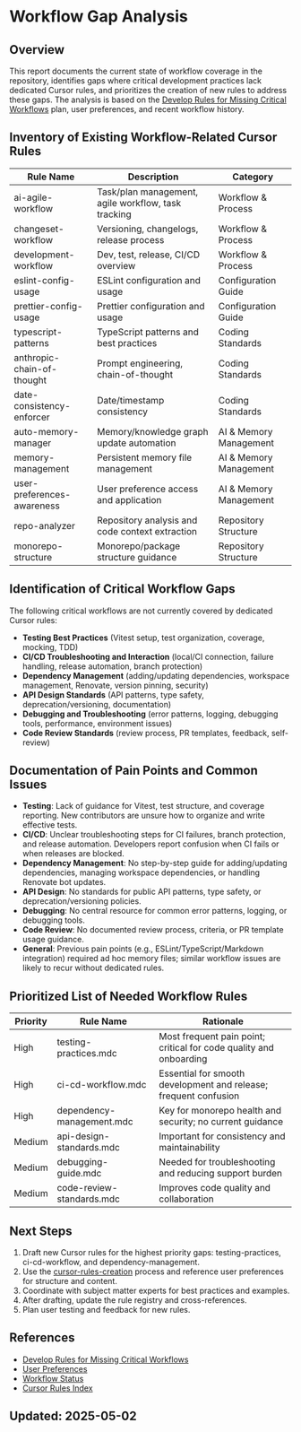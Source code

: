 # Workflow Gap Analysis

## Overview
This report documents the current state of workflow coverage in the repository, identifies gaps where critical development practices lack dedicated Cursor rules, and prioritizes the creation of new rules to address these gaps. The analysis is based on the [Develop Rules for Missing Critical Workflows](../plans/develop-missing-workflow-rules.md) plan, user preferences, and recent workflow history.

## Inventory of Existing Workflow-Related Cursor Rules

| Rule Name | Description | Category |
|-----------|-------------|----------|
| ai-agile-workflow | Task/plan management, agile workflow, task tracking | Workflow & Process |
| changeset-workflow | Versioning, changelogs, release process | Workflow & Process |
| development-workflow | Dev, test, release, CI/CD overview | Workflow & Process |
| eslint-config-usage | ESLint configuration and usage | Configuration Guide |
| prettier-config-usage | Prettier configuration and usage | Configuration Guide |
| typescript-patterns | TypeScript patterns and best practices | Coding Standards |
| anthropic-chain-of-thought | Prompt engineering, chain-of-thought | Coding Standards |
| date-consistency-enforcer | Date/timestamp consistency | Coding Standards |
| auto-memory-manager | Memory/knowledge graph update automation | AI & Memory Management |
| memory-management | Persistent memory file management | AI & Memory Management |
| user-preferences-awareness | User preference access and application | AI & Memory Management |
| repo-analyzer | Repository analysis and code context extraction | Repository Structure |
| monorepo-structure | Monorepo/package structure guidance | Repository Structure |

## Identification of Critical Workflow Gaps

The following critical workflows are not currently covered by dedicated Cursor rules:

- **Testing Best Practices** (Vitest setup, test organization, coverage, mocking, TDD)
- **CI/CD Troubleshooting and Interaction** (local/CI connection, failure handling, release automation, branch protection)
- **Dependency Management** (adding/updating dependencies, workspace management, Renovate, version pinning, security)
- **API Design Standards** (API patterns, type safety, deprecation/versioning, documentation)
- **Debugging and Troubleshooting** (error patterns, logging, debugging tools, performance, environment issues)
- **Code Review Standards** (review process, PR templates, feedback, self-review)

## Documentation of Pain Points and Common Issues

- **Testing**: Lack of guidance for Vitest, test structure, and coverage reporting. New contributors are unsure how to organize and write effective tests.
- **CI/CD**: Unclear troubleshooting steps for CI failures, branch protection, and release automation. Developers report confusion when CI fails or when releases are blocked.
- **Dependency Management**: No step-by-step guide for adding/updating dependencies, managing workspace dependencies, or handling Renovate bot updates.
- **API Design**: No standards for public API patterns, type safety, or deprecation/versioning policies.
- **Debugging**: No central resource for common error patterns, logging, or debugging tools.
- **Code Review**: No documented review process, criteria, or PR template usage guidance.
- **General**: Previous pain points (e.g., ESLint/TypeScript/Markdown integration) required ad hoc memory files; similar workflow issues are likely to recur without dedicated rules.

## Prioritized List of Needed Workflow Rules

| Priority | Rule Name | Rationale |
|----------|-----------|-----------|
| High | testing-practices.mdc | Most frequent pain point; critical for code quality and onboarding |
| High | ci-cd-workflow.mdc | Essential for smooth development and release; frequent confusion |
| High | dependency-management.mdc | Key for monorepo health and security; no current guidance |
| Medium | api-design-standards.mdc | Important for consistency and maintainability |
| Medium | debugging-guide.mdc | Needed for troubleshooting and reducing support burden |
| Medium | code-review-standards.mdc | Improves code quality and collaboration |

## Next Steps

1. Draft new Cursor rules for the highest priority gaps: testing-practices, ci-cd-workflow, and dependency-management.
2. Use the [cursor-rules-creation](../../.cursor/rules/cursor-rules-creation.mdc) process and reference user preferences for structure and content.
3. Coordinate with subject matter experts for best practices and examples.
4. After drafting, update the rule registry and cross-references.
5. Plan user testing and feedback for new rules.

## References
- [Develop Rules for Missing Critical Workflows](../plans/develop-missing-workflow-rules.md)
- [User Preferences](user-preferences.md)
- [Workflow Status](workflow-status.md)
- [Cursor Rules Index](../../.cursor/rules/00-rule-index.mdc)

## Updated: 2025-05-02
